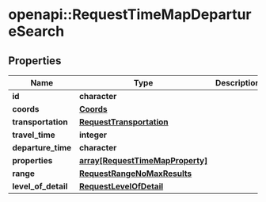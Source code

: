 # openapi::RequestTimeMapDepartureSearch


## Properties
Name | Type | Description | Notes
------------ | ------------- | ------------- | -------------
**id** | **character** |  | 
**coords** | [**Coords**](Coords.md) |  | 
**transportation** | [**RequestTransportation**](RequestTransportation.md) |  | 
**travel_time** | **integer** |  | 
**departure_time** | **character** |  | 
**properties** | [**array[RequestTimeMapProperty]**](RequestTimeMapProperty.md) |  | [optional] 
**range** | [**RequestRangeNoMaxResults**](RequestRangeNoMaxResults.md) |  | [optional] 
**level_of_detail** | [**RequestLevelOfDetail**](RequestLevelOfDetail.md) |  | [optional] 


